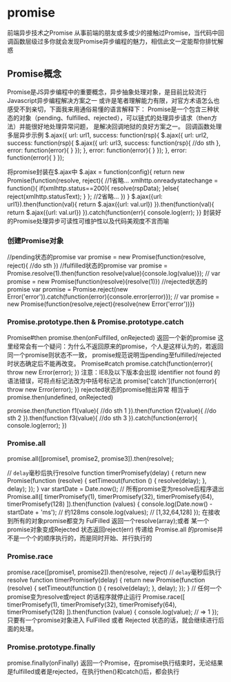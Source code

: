 # promise
前端异步技术之Promise
从事前端的朋友或多或少的接触过Promise，当代码中回调函数层级过多你就会发现Promise异步编程的魅力，相信此文一定能帮你排忧解惑

## Promise概念
Promise是JS异步编程中的重要概念，异步抽象处理对象，是目前比较流行Javascript异步编程解决方案之一
或许是笔者理解能力有限，对官方术语怎么也感受不到亲切，下面我来用通俗易懂的语言解释下：
Promise是一个包含三种状态的对象（pending、fulfilled、rejected），可以链式的处理异步请求（then方法）并能很好地处理异常问题，
是解决回调地狱的良好方案之一。
回调函数处理多层异步示例
$.ajax({
    url: url1,
    success: function(rsp){
        $.ajax({
           url: url2,
           success: function(rsp){
               $.ajax({
                  url: url3,
                  success: function(rsp){
                      //do sth
                  },
                  error: function(error){
                  }
              });
           },
           error: function(error){
           }
       });
    },
    error: function(error){
    }
});

将promise封装在$.ajax中
$.ajax = function(config){
    return new Promise(function(resolve, reject){
        //1省略...
        xmlhttp.onreadystatechange = function(){
            if(xmlhttp.status==200){
                resolve(rspData);
            }else{
                reject(xmlhttp.statusText);
            }
        };
        //2省略...
    })
}
$.ajax({url: url1}).then(function(val){
    return $.ajax({url: val.url})
}).then(function(val){
    return $.ajax({url: val.url})
}).catch(function(err){
    console.log(err);
}}
封装好的Promise处理异步可读性可维护性以及代码美观度不言而喻

### 创建Promise对象
//pending状态的promise
var promise = new Promise(function(resolve, reject){
	//do sth
})
//fulfilled状态的promise
var promise = Promise.resolve(1).then(function resolve(value){console.log(value)});
// var promise = new Promise(function(resolve){resolve(1)})
//rejected状态的promise
var promise = Promise.reject(new Error('error')).catch(function(error){console.error(error)});
// var promise = new Promise(function(resolve,reject){resolve(new Error('error'))})

### Promise.prototype.then & Promise.prototype.catch
Promise#then
promise.then(onFulfilled, onRejected)
返回一个新的promise
这里经常会有一个疑问：为什么不返回原来的promise，个人是这样认为的，若返回同一个promise则状态不一致，
promise规范说明当pending至fulfilled/rejected时状态确定后不能再改变。
Promise#catch
promise.catch(function(error){
    throw new Error(error);
})
注意：IE8及以下版本会出现 identifier not found 的语法错误，可将点标记法改为中括号标记法
promise['catch'](function(error){
    throw new Error(error);
})
rejected状态的promise抛出异常
相当于
promise.then(undefined, onRejected)

promise.then(function f1(value){
    //do sth 1
}).then(function f2(value){
    //do sth 2
}).then(function f3(value){
    //do sth 3
}).catch(function(error){
    console.log(error);
})

### Promise.all
promise.all([promise1, promise2, promise3]).then(resolve);

// `delay`毫秒后执行resolve
function timerPromisefy(delay) {
    return new Promise(function (resolve) {
        setTimeout(function () {
            resolve(delay);
        }, delay);
    });
}
var startDate = Date.now();
// 所有promise变为resolve后程序退出
Promise.all([
    timerPromisefy(1),
    timerPromisefy(32),
    timerPromisefy(64),
    timerPromisefy(128)
]).then(function (values) {
    console.log(Date.now() - startDate + 'ms');
    // 约128ms
    console.log(values);    // [1,32,64,128]
});
在接收到所有的对象promise都变为 FulFilled 返回一个resolve(array);或者 某一个promise对象变成Rejected 状态返回reject(err)
传递给 Promise.all 的promise并不是一个个的顺序执行的，而是同时开始、并行执行的

### Promise.race
promise.race([promise1, promise2]).then(resolve, reject)
// `delay`毫秒后执行resolve
function timerPromisefy(delay) {
    return new Promise(function (resolve) {
        setTimeout(function () {
            resolve(delay);
        }, delay);
    });
}
// 任何一个promise变为resolve或reject 的话程序就停止运行
Promise.race([
    timerPromisefy(1),
    timerPromisefy(32),
    timerPromisefy(64),
    timerPromisefy(128)
]).then(function (value) {
    console.log(value);    // => 1
});
只要有一个promise对象进入 FulFilled 或者 Rejected 状态的话，就会继续进行后面的处理。

### Promise.prototype.finally
promise.finally(onFinally)
返回一个Promise，在promise执行结束时，无论结果是fulfilled或者是rejected，在执行then()和catch()后，都会执行
